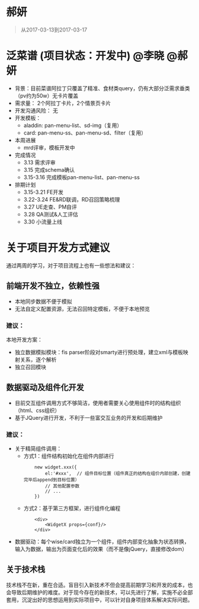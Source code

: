 # 郝妍

> 从2017-03-13到2017-03-17

# 泛菜谱 (项目状态：开发中) @李晓 @郝妍
 - 背景：目前菜谱阿拉丁只覆盖了精准、食材类query，仍有大部分泛需求垂类（pv约为50w）无卡片覆盖
 - 需求量：
   2个阿拉丁卡片，2个情景页卡片
 - 开发沟通风险：
    无
 - 开发模板：
   - aladdin: pan-menu-list、sd-img（复用）
   - card: pan-menu-ss、pan-menu-sd、filter（复用）
 - 本周进展
   - mrd评审，模板开发中
 - 完成情况
   - 3.13 需求评审
   - 3.15 完成schema确认
   - 3.15-3.16 完成模板pan-menu-list、pan-menu-ss
 - 排期计划
   - 3.15-3.21 FE开发
   - 3.22-3.24 FE&RD联调，RD召回策略梳理
   - 3.27 UE走查、PM自评
   - 3.28 QA测试&人工评估
   - 3.30 小流量上线

# 关于项目开发方式建议
通过两周的学习，对于项目流程上也有一些想法和建议：  
## 前端开发不独立，依赖性强
- 本地同步数据不便于模拟
- 无法自定义配置资源，无法召回特定模板，不便于本地预览
### 建议：  
本地开发方案：
- 独立数据模拟模块：fis parser阶段对smarty进行预处理，建立xml与模板映射关系，逐个解析
- 独立召回模块

## 数据驱动及组件化开发
- 目前交互组件调用方式不够简洁，使用者需要关心使用组件时的结构组织（html、css组织）
- 基于JQuery进行开发，不利于一些富交互业务的开发和后期维护

### 建议：
- 关于精简组件调用：
    - 方式1：组件结构初始化在组件内部进行
        ```
            new widget.xxx({
                el:'#xxx',  // 组件目标位置（组件真正的结构在组价内部创建，创建完毕后append到目标位置）
                // 其他配置参数
                // ...
            })
        ```
    - 方式2：基于第三方框架，进行组件化编程
        ```
            <div>
                <WidgetX props={conf}/>
            </div>
        ```
- 数据驱动：每个wise/card独立为一个组件，组件内部变化抽象为状态转换，输入为数据，输出为页面变化后的效果（而不是像jQuery，直接修改dom）

## 关于技术栈
技术栈不在新，重在合适。盲目引入新技术不但会提高前期学习和开发的成本，也会导致后期维护的难度。对于现今存在的新技术，可以先进行了解，实施不必全部套用，沉淀出好的思想运用到实际项目中，可以针对自身项目体系解决实际问题。  


 
